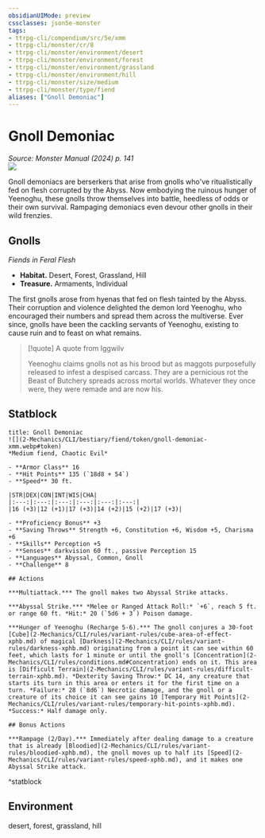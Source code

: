 ```yaml
---
obsidianUIMode: preview
cssclasses: json5e-monster
tags:
- ttrpg-cli/compendium/src/5e/xmm
- ttrpg-cli/monster/cr/8
- ttrpg-cli/monster/environment/desert
- ttrpg-cli/monster/environment/forest
- ttrpg-cli/monster/environment/grassland
- ttrpg-cli/monster/environment/hill
- ttrpg-cli/monster/size/medium
- ttrpg-cli/monster/type/fiend
aliases: ["Gnoll Demoniac"]
---
```

# Gnoll Demoniac
*Source: Monster Manual (2024) p. 141*  
![](2-Mechanics/CLI/bestiary/fiend/img/gnolls.webp#right)

Gnoll demoniacs are berserkers that arise from gnolls who've ritualistically fed on flesh corrupted by the Abyss. Now embodying the ruinous hunger of Yeenoghu, these gnolls throw themselves into battle, heedless of odds or their own survival. Rampaging demoniacs even devour other gnolls in their wild frenzies.

## Gnolls

*Fiends in Feral Flesh*

- **Habitat.** Desert, Forest, Grassland, Hill  
- **Treasure.** Armaments, Individual  

The first gnolls arose from hyenas that fed on flesh tainted by the Abyss. Their corruption and violence delighted the demon lord Yeenoghu, who encouraged their numbers and spread them across the multiverse. Ever since, gnolls have been the cackling servants of Yeenoghu, existing to cause ruin and to feast on what remains.

> [!quote] A quote from Iggwilv  
> 
> Yeenoghu claims gnolls not as his brood but as maggots purposefully released to infest a despised carcass. They are a pernicious rot the Beast of Butchery spreads across mortal worlds. Whatever they once were, they were remade and are now his.


## Statblock

```ad-statblock
title: Gnoll Demoniac
![](2-Mechanics/CLI/bestiary/fiend/token/gnoll-demoniac-xmm.webp#token)
*Medium fiend, Chaotic Evil*

- **Armor Class** 16 
- **Hit Points** 135 (`18d8 + 54`) 
- **Speed** 30 ft.

|STR|DEX|CON|INT|WIS|CHA|
|:---:|:---:|:---:|:---:|:---:|:---:|
|16 (+3)|12 (+1)|17 (+3)|14 (+2)|15 (+2)|17 (+3)|

- **Proficiency Bonus** +3
- **Saving Throws** Strength +6, Constitution +6, Wisdom +5, Charisma +6
- **Skills** Perception +5
- **Senses** darkvision 60 ft., passive Perception 15
- **Languages** Abyssal, Common, Gnoll
- **Challenge** 8

## Actions

***Multiattack.*** The gnoll makes two Abyssal Strike attacks.

***Abyssal Strike.*** *Melee or Ranged Attack Roll:* `+6`, reach 5 ft. or range 60 ft. *Hit:* 20 (`5d6 + 3`) Poison damage.

***Hunger of Yeenoghu (Recharge 5-6).*** The gnoll conjures a 30-foot [Cube](2-Mechanics/CLI/rules/variant-rules/cube-area-of-effect-xphb.md) of magical [Darkness](2-Mechanics/CLI/rules/variant-rules/darkness-xphb.md) originating from a point it can see within 60 feet, which lasts for 1 minute or until the gnoll's [Concentration](2-Mechanics/CLI/rules/conditions.md#Concentration) ends on it. This area is [Difficult Terrain](2-Mechanics/CLI/rules/variant-rules/difficult-terrain-xphb.md). *Dexterity Saving Throw:* DC 14, any creature that starts its turn in this area or enters it for the first time on a turn. *Failure:* 28 (`8d6`) Necrotic damage, and the gnoll or a creature of its choice it can see gains 10 [Temporary Hit Points](2-Mechanics/CLI/rules/variant-rules/temporary-hit-points-xphb.md). *Success:* Half damage only.

## Bonus Actions

***Rampage (2/Day).*** Immediately after dealing damage to a creature that is already [Bloodied](2-Mechanics/CLI/rules/variant-rules/bloodied-xphb.md), the gnoll moves up to half its [Speed](2-Mechanics/CLI/rules/variant-rules/speed-xphb.md), and it makes one Abyssal Strike attack.
```
^statblock

## Environment

desert, forest, grassland, hill